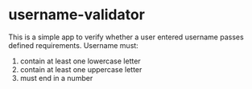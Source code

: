 # username-validator
This is a simple app to verify whether a user entered username passes defined requirements.
Username must:
1. contain at least one lowercase letter
2. contain at least one uppercase letter
3. must end in a number